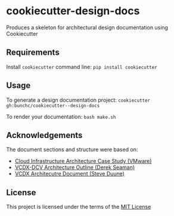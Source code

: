 cookiecutter-design-docs
========================

Produces a skeleton for architectural design documentation using Cookiecutter

Requirements
------------

Install `cookiecutter` command line: `pip install cookiecutter`  

Usage
-----

To generate a design documentation project: `cookiecutter gh:bunchc/cookiecutter--design-docs`  

To render your documentation: `bash make.sh`

Acknowledgements
----------------

The document sections and structure were based on:

- [Cloud Infrastructure Architecture Case Study (VMware)](https://www.vmware.com/techpapers/2012/cloud-infrastructure-architecture-case-study-10255.html)
- [VCDX-DCV Architecture Outline (Derek Seaman)](https://www.derekseaman.com/2014/10/sample-vcdx-dcv-architecture-outline.html)
- [VCDX Architecutre Document (Steve Duune)](http://www.virtuallyvirtuoso.com/vcdx-part-2-building-your-design/)

License
-------

This project is licensed under the terms of the [MIT License](/LICENSE)
